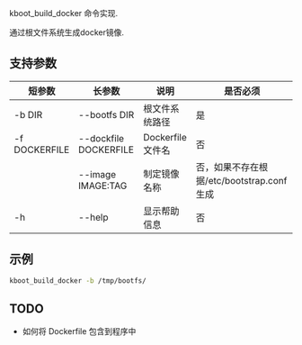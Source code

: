 kboot_build_docker 命令实现.

通过根文件系统生成docker镜像.

## 支持参数

| 短参数        | 长参数                | 说明             | 是否必须                                   |
|---------------|-----------------------|------------------|--------------------------------------------|
| -b DIR        | --bootfs DIR          | 根文件系统路径   | 是                                         |
| -f DOCKERFILE | --dockfile DOCKERFILE | Dockerfile文件名 | 否                                         |
|               | --image IMAGE:TAG     | 制定镜像名称     | 否，如果不存在根据/etc/bootstrap.conf 生成 |
| -h            | --help                | 显示帮助信息     | 否                                         |

## 示例

```bash
kboot_build_docker -b /tmp/bootfs/
```

## TODO

- 如何将 Dockerfile 包含到程序中

